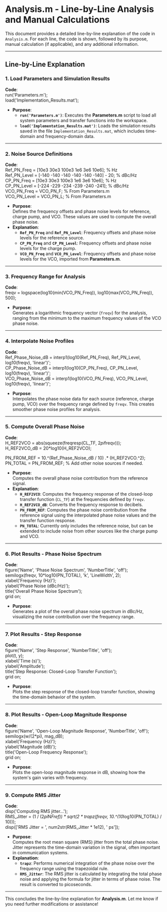 # Analysis.m - Line-by-Line Analysis and Manual Calculations

This document provides a detailed line-by-line explanation of the code in `Analysis.m`. For each line, the code is shown, followed by its purpose, manual calculation (if applicable), and any additional information.

---

## **Line-by-Line Explanation**

### **1. Load Parameters and Simulation Results**
**Code**:  
run('Parameters.m');  
load('Implementation_Results.mat');

- **Purpose**:  
  - **`run('Parameters.m')`**: Executes the **Parameters.m** script to load all system parameters and transfer functions into the workspace.  
  - **`load('Implementation_Results.mat')`**: Loads the simulation results saved in the file `Implementation_Results.mat`, which includes time-domain and frequency-domain data.

---

### **2. Noise Source Definitions**
**Code**:  
Ref_PN_Freq = [10e3 30e3 100e3 1e6 3e6 10e6]; % Hz  
Ref_PN_Level = [-140 -140 -140 -140 -140 -140] - 20; % dBc/Hz  
CP_PN_Freq = [10e3 30e3 100e3 1e6 3e6 10e6]; % Hz  
CP_PN_Level = [-224 -229 -234 -239 -240 -241]; % dBc/Hz  
VCO_PN_Freq = VCO_PN_F; % From Parameters.m  
VCO_PN_Level = VCO_PN_L; % From Parameters.m

- **Purpose**:  
  Defines the frequency offsets and phase noise levels for reference, charge pump, and VCO. These values are used to compute the overall phase noise.
- **Explanation**:  
  - **`Ref_PN_Freq`** and **`Ref_PN_Level`**: Frequency offsets and phase noise levels for the reference source.  
  - **`CP_PN_Freq`** and **`CP_PN_Level`**: Frequency offsets and phase noise levels for the charge pump.  
  - **`VCO_PN_Freq`** and **`VCO_PN_Level`**: Frequency offsets and phase noise levels for the VCO, imported from **Parameters.m**.

---

### **3. Frequency Range for Analysis**
**Code**:  
freqv = logspace(log10(min(VCO_PN_Freq)), log10(max(VCO_PN_Freq)), 500);

- **Purpose**:  
  Generates a logarithmic frequency vector (`freqv`) for the analysis, ranging from the minimum to the maximum frequency values of the VCO phase noise.

---

### **4. Interpolate Noise Profiles**
**Code**:  
Ref_Phase_Noise_dB = interp1(log10(Ref_PN_Freq), Ref_PN_Level, log10(freqv), 'linear')';  
CP_Phase_Noise_dB = interp1(log10(CP_PN_Freq), CP_PN_Level, log10(freqv), 'linear')';  
VCO_Phase_Noise_dB = interp1(log10(VCO_PN_Freq), VCO_PN_Level, log10(freqv), 'linear')';

- **Purpose**:  
  Interpolates the phase noise data for each source (reference, charge pump, VCO) over the frequency range defined by `freqv`. This creates smoother phase noise profiles for analysis.

---

### **5. Compute Overall Phase Noise**
**Code**:  
H_REF2VCO = abs(squeeze(freqresp(CL_TF, 2*pi*freqv)));  
H_REF2VCO_dB = 20*log10(H_REF2VCO);  

PN_FROM_REF = 10.^(Ref_Phase_Noise_dB / 10) .* (H_REF2VCO.^2);  
PN_TOTAL = PN_FROM_REF; % Add other noise sources if needed.

- **Purpose**:  
  Computes the overall phase noise contribution from the reference signal.
- **Explanation**:  
  - **`H_REF2VCO`**: Computes the frequency response of the closed-loop transfer function (`CL_TF`) at the frequencies defined by `freqv`.  
  - **`H_REF2VCO_dB`**: Converts the frequency response to decibels.  
  - **`PN_FROM_REF`**: Computes the phase noise contribution from the reference signal using the interpolated phase noise values and the transfer function response.  
  - **`PN_TOTAL`**: Currently only includes the reference noise, but can be extended to include noise from other sources like the charge pump and VCO.

---

### **6. Plot Results - Phase Noise Spectrum**
**Code**:  
figure('Name', 'Phase Noise Spectrum', 'NumberTitle', 'off');  
semilogx(freqv, 10*log10(PN_TOTAL), 'k', 'LineWidth', 2);  
xlabel('Frequency (Hz)');  
ylabel('Phase Noise (dBc/Hz)');  
title('Overall Phase Noise Spectrum');  
grid on;

- **Purpose**:  
  Generates a plot of the overall phase noise spectrum in dBc/Hz, visualizing the noise contribution over the frequency range.

---

### **7. Plot Results - Step Response**
**Code**:  
figure('Name', 'Step Response', 'NumberTitle', 'off');  
plot(t, y);  
xlabel('Time (s)');  
ylabel('Amplitude');  
title('Step Response: Closed-Loop Transfer Function');  
grid on;

- **Purpose**:  
  Plots the step response of the closed-loop transfer function, showing the time-domain behavior of the system.

---

### **8. Plot Results - Open-Loop Magnitude Response**
**Code**:  
figure('Name', 'Open-Loop Magnitude Response', 'NumberTitle', 'off');  
semilogx(w/(2*pi), mag_dB);  
xlabel('Frequency (Hz)');  
ylabel('Magnitude (dB)');  
title('Open-Loop Frequency Response');  
grid on;

- **Purpose**:  
  Plots the open-loop magnitude response in dB, showing how the system's gain varies with frequency.

---

### **9. Compute RMS Jitter**
**Code**:  
disp('Computing RMS jitter...');  
RMS_Jitter = (1 / (2*pi*N*Fref)) * sqrt(2 * trapz(freqv, 10.^(10*log10(PN_TOTAL) / 10)));  
disp(['RMS Jitter = ', num2str(RMS_Jitter * 1e12), ' ps']);

- **Purpose**:  
  Computes the root mean square (RMS) jitter from the total phase noise. Jitter represents the time-domain variation in the signal, often important in communication systems.
- **Explanation**:  
  - **`trapz`**: Performs numerical integration of the phase noise over the frequency range using the trapezoidal rule.  
  - **`RMS_Jitter`**: The RMS jitter is calculated by integrating the total phase noise and applying the formula for jitter in terms of phase noise. The result is converted to picoseconds.

---

This concludes the line-by-line explanation for **Analysis.m**. Let me know if you need further modifications or assistance!
